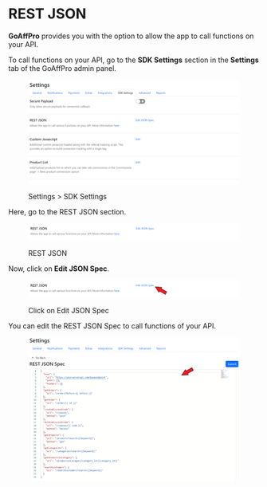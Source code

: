 # REST JSON

**GoAffPro** provides you with the option to allow the app to call functions on your API.

To call functions on your API, go to the **SDK Settings** section in the **Settings** tab of the GoAffPro admin panel.

<figure><img src="../../../.gitbook/assets/image (302).png" alt=""><figcaption><p>Settings > SDK Settings</p></figcaption></figure>

Here, go to the REST JSON section.

<figure><img src="../../../.gitbook/assets/image (303).png" alt=""><figcaption><p>REST JSON</p></figcaption></figure>

Now, click on **Edit JSON Spec**.

<figure><img src="../../../.gitbook/assets/Screenshot 2023-11-27 154346.png" alt=""><figcaption><p>Click on Edit JSON Spec</p></figcaption></figure>

You can edit the REST JSON Spec to call functions of your API.

<figure><img src="../../../.gitbook/assets/Screenshot 2023-11-27 154438.png" alt=""><figcaption></figcaption></figure>
